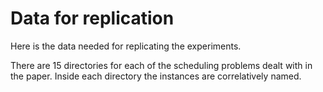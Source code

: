 # Data for replication

Here is the data needed for replicating the experiments. 

There are 15 directories for each of the scheduling problems dealt with in the paper.
Inside each directory the instances are correlatively named.
